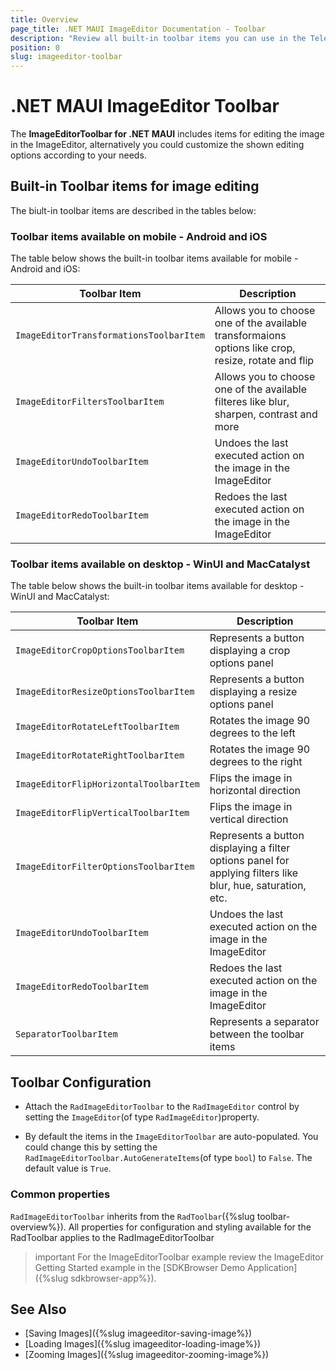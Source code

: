 ```yaml
---
title: Overview
page_title: .NET MAUI ImageEditor Documentation - Toolbar
description: "Review all built-in toolbar items you can use in the Telerik UI for .NET MAUI ImageEditor."
position: 0
slug: imageeditor-toolbar
---
```


# .NET MAUI ImageEditor Toolbar

The **ImageEditorToolbar for .NET MAUI** includes items for editing the image in the ImageEditor, alternatively you could customize the shown editing options according to your needs.

## Built-in Toolbar items for image editing

The biult-in toolbar items are described in the tables below:

### Toolbar items available on mobile - Android and iOS

The table below shows the built-in toolbar items available for mobile -  Android and iOS:

| Toolbar Item | Description |
| ------------ | ------- |
| `ImageEditorTransformationsToolbarItem` | Allows you to choose one of the available transformaions options like crop, resize, rotate and flip |
| `ImageEditorFiltersToolbarItem` | Allows you to choose one of the available filteres like blur, sharpen, contrast and more |
| `ImageEditorUndoToolbarItem` | Undoes the last executed action on the image in the ImageEditor |
| `ImageEditorRedoToolbarItem` | Redoes the last executed action on the image in the ImageEditor |

### Toolbar items available on desktop - WinUI and MacCatalyst

The table below shows the built-in toolbar items available for desktop - WinUI and MacCatalyst:

| Toolbar Item | Description |
| ------------ | ------- |
| `ImageEditorCropOptionsToolbarItem` | Represents a button displaying a crop options panel |
| `ImageEditorResizeOptionsToolbarItem` | Represents a button displaying a resize options panel |
| `ImageEditorRotateLeftToolbarItem` | Rotates the image 90 degrees to the left |
| `ImageEditorRotateRightToolbarItem` | Rotates the image 90 degrees to the right |
| `ImageEditorFlipHorizontalToolbarItem` | Flips the image in horizontal direction |
| `ImageEditorFlipVerticalToolbarItem` | Flips the image in vertical direction |
| `ImageEditorFilterOptionsToolbarItem` | Represents a button displaying a filter options panel for applying filters like blur, hue, saturation, etc. |
| `ImageEditorUndoToolbarItem` | Undoes the last executed action on the image in the ImageEditor |
| `ImageEditorRedoToolbarItem` | Redoes the last executed action on the image in the ImageEditor |
| `SeparatorToolbarItem` | Represents a separator between the toolbar items |

## Toolbar Configuration

* Attach the `RadImageEditorToolbar` to the `RadImageEditor` control by setting the `ImageEditor`(of type `RadImageEditor`)property.

<snippet id='imageeditor-getting-started-xaml'/>

* By default the items in the `ImageEditorToolbar` are auto-populated. You could change this by setting the `RadImageEditorToolbar.AutoGenerateItems`(of type `bool`) to `False`. The default value is `True`.

### Common properties

`RadImageEditorToolbar` inherits from the `RadToolbar`({%slug toolbar-overview%}). All properties for configuration and styling available for the RadToolbar applies to the RadImageEditorToolbar

 >important For the ImageEditorToolbar example review the ImageEditor Getting Started example in the [SDKBrowser Demo Application]({%slug sdkbrowser-app%}).


## See Also

- [Saving Images]({%slug imageeditor-saving-image%})
- [Loading Images]({%slug imageeditor-loading-image%})
- [Zooming Images]({%slug imageeditor-zooming-image%})
